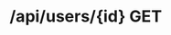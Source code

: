 # /api/users/{id} GET

<api-endpoint openapi-path="../../../../specifications/swagger.json" method="GET" endpoint="/api/users/{id}"/>